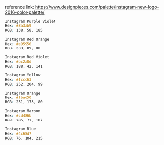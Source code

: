 reference link: https://www.designpieces.com/palette/instagram-new-logo-2016-color-palette/

```css
Instagram Purple Violet
Hex: #8a3ab9
RGB: 138, 58, 185

Instagram Red Orange
Hex: #e95950
RGB: 233, 89, 80

Instagram Red Violet
Hex: #bc2a8d
RGB: 188, 42, 141

Instagram Yellow
Hex: #fccc63
RGB: 252, 204, 99

Instagram Orange
Hex: #fbad50
RGB: 251, 173, 80

Instagram Maroon
Hex: #cd486b
RGB: 205, 72, 107

Instagram Blue
Hex: #4c68d7
RGB: 76, 104, 215
```
